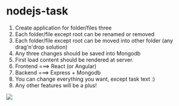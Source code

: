 # nodejs-task

1. Create application for folder/files three
2. Each folder/file except root can be renamed or removed
3. Each folder/file except root can be moved into other folder (any drag'n'drop solution)
4. Any three changes should be saved into Mongodb
5. First load content should be rendered at server.
6. Frontend ===> React (or Angular)
7. Backend ===> Express + Mongodb
8. You can change everything you want, except task text :)
9. Any other features will be a plus!

![](http://screen.w3.ua/Apr16/39164207.jpg)